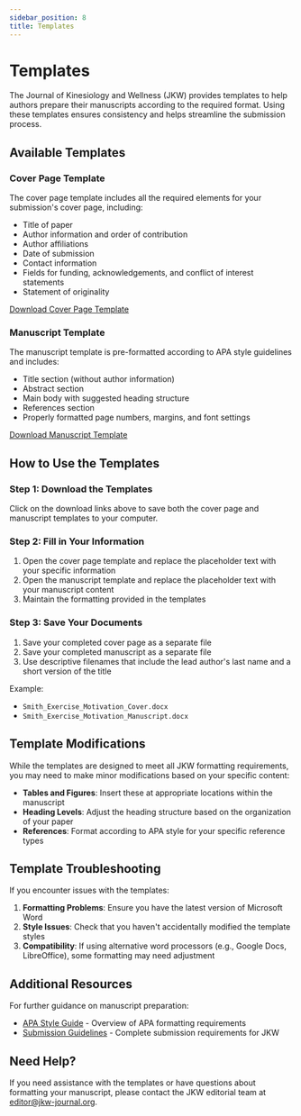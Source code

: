 ```yaml
---
sidebar_position: 8
title: Templates
---
```


# Templates

The Journal of Kinesiology and Wellness (JKW) provides templates to help authors prepare their manuscripts according to the required format. Using these templates ensures consistency and helps streamline the submission process.

## Available Templates

### Cover Page Template

The cover page template includes all the required elements for your submission's cover page, including:

- Title of paper
- Author information and order of contribution
- Author affiliations
- Date of submission
- Contact information
- Fields for funding, acknowledgements, and conflict of interest statements
- Statement of originality

[Download Cover Page Template](http://www.wskw.org/wp-content/uploads/2023/05/APA-7th-edition-template-cover-jkw.docx)

### Manuscript Template

The manuscript template is pre-formatted according to APA style guidelines and includes:

- Title section (without author information)
- Abstract section
- Main body with suggested heading structure
- References section
- Properly formatted page numbers, margins, and font settings

[Download Manuscript Template](http://www.wskw.org/wp-content/uploads/2023/04/APA-7th-edition-template-jkw.docx)

## How to Use the Templates

### Step 1: Download the Templates

Click on the download links above to save both the cover page and manuscript templates to your computer.

### Step 2: Fill in Your Information

1. Open the cover page template and replace the placeholder text with your specific information
2. Open the manuscript template and replace the placeholder text with your manuscript content
3. Maintain the formatting provided in the templates

### Step 3: Save Your Documents

1. Save your completed cover page as a separate file
2. Save your completed manuscript as a separate file
3. Use descriptive filenames that include the lead author's last name and a short version of the title

Example:
- `Smith_Exercise_Motivation_Cover.docx`
- `Smith_Exercise_Motivation_Manuscript.docx`

## Template Modifications

While the templates are designed to meet all JKW formatting requirements, you may need to make minor modifications based on your specific content:

- **Tables and Figures**: Insert these at appropriate locations within the manuscript
- **Heading Levels**: Adjust the heading structure based on the organization of your paper
- **References**: Format according to APA style for your specific reference types

## Template Troubleshooting

If you encounter issues with the templates:

1. **Formatting Problems**: Ensure you have the latest version of Microsoft Word
2. **Style Issues**: Check that you haven't accidentally modified the template styles
3. **Compatibility**: If using alternative word processors (e.g., Google Docs, LibreOffice), some formatting may need adjustment

## Additional Resources

For further guidance on manuscript preparation:

- [APA Style Guide](/docs/apa-style-guide) - Overview of APA formatting requirements
- [Submission Guidelines](/docs/submission-guidelines) - Complete submission requirements for JKW

## Need Help?

If you need assistance with the templates or have questions about formatting your manuscript, please contact the JKW editorial team at [editor@jkw-journal.org](mailto:editor@jkw-journal.org).
